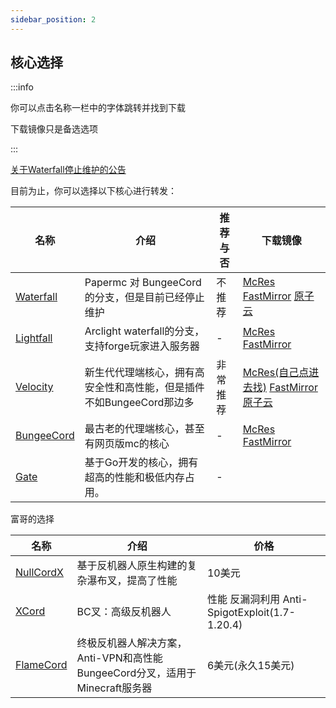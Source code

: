 ```yaml
---
sidebar_position: 2
---
```


## 核心选择

:::info

你可以点击名称一栏中的字体跳转并找到下载

下载镜像只是备选选项

:::

[关于Waterfall停止维护的公告](https://forums.papermc.io/threads/announcing-the-end-of-life-of-waterfall.1088/)

目前为止，你可以选择以下核心进行转发：

| 名称 | 介绍 | 推荐与否 | 下载镜像 |
| --- | --- | --- | --- |
| [Waterfall](https://papermc.io/software/waterfall) | Papermc 对 BungeeCord 的分支，但是目前已经停止维护 | 不推荐 | [McRes](https://mcres.cn/downloads/waterfall.html) [FastMirror](https://www.fastmirror.net/#/download/Waterfall) [原子云](https://res.nullatom.com/Minecraft/Server/Waterfall/) |
| [Lightfall](https://github.com/ArclightPowered/lightfall) | Arclight waterfall的分支，支持forge玩家进入服务器| - | [McRes](https://dev.mcres.cn/job/Lightfall/lastBuild/) [FastMirror](https://www.fastmirror.net/#/download/lightfall) |
| [Velocity](https://papermc.io/software/velocity) | 新生代代理端核心，拥有高安全性和高性能，但是插件不如BungeeCord那边多 | 非常推荐 | [McRes(自己点进去找)](https://mcres.cn/) [FastMirror](https://www.fastmirror.net/#/download/Velocity) [原子云](https://res.nullatom.com/Minecraft/Server/Velocity/) |
| [BungeeCord](https://github.com/SpigotMC/BungeeCord) | 最古老的代理端核心，甚至有网页版mc的核心 | - | [McRes](https://repo.wdsj.io/repository/Bungeecord/BungeeCord.jar) [FastMirror](https://www.fastmirror.net/#/download/BungeeCord) |
| [Gate](https://gate.minekube.com/) | 基于Go开发的核心，拥有超高的性能和极低内存占用。| - |

富哥的选择

| 名称 | 介绍 | 价格 |
| --- | --- | --- |
| [NullCordX](https://polymart.org/resource/nullcordx.1476/updates) | 基于反机器人原生构建的复杂瀑布叉，提高了性能 | 10美元 |
| [XCord](https://builtbybit.com/resources/xcord-high-performance-anti-bot.16843/) | BC叉：高级反机器人 | 性能 反漏洞利用 Anti-SpigotExploit(1.7-1.20.4) | 10美元 |
| [FlameCord](https://www.flamecord.com/) | 终极反机器人解决方案，Anti-VPN和高性能BungeeCord分叉，适用于Minecraft服务器 | 6美元(永久15美元) |
